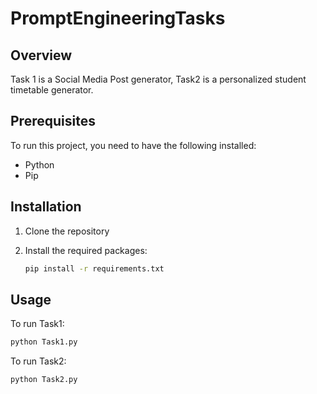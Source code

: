 # PromptEngineeringTasks

## Overview
Task 1 is a Social Media Post generator, Task2 is a personalized student timetable generator.

## Prerequisites
To run this project, you need to have the following installed:
- Python
- Pip

## Installation

1. Clone the repository

2. Install the required packages:
    ```bash
    pip install -r requirements.txt
    ```

## Usage
To run Task1:
```bash
python Task1.py 
```
To run Task2:
```bash
python Task2.py 
```


